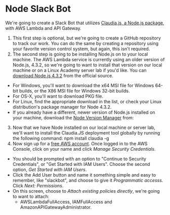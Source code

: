 # Node Slack Bot

We're going to create a Slack Bot that utilizes [Claudia.js, a Node.js package](https://claudiajs.com/), with AWS Lambda and API Gateway.

1. This first step is optional, but we're going to create a GitHub repository to track our work. You can do the same by creating a repository using your favorite version control system, but again, this isn't required.
2. The second step is going to be installing Node.js on to your local machine. The AWS Lambda service is currently using an older version of Node.js, 4.3.2, so we're going to want to install that version on our local machine or on a Linux Academy server lab if you'd like. You can [download Node.js 4.3.2](https://nodejs.org/download/release/v4.3.2/) from the official source.
  * For Windows, you'll want to download the x64 MSI file for Windows 64-bit builds, or the X86 MSI file for Windows 32-bit builds.
  * For OS-X, you'll want to download PKG file.
  * For Linux, find the appropriate download in the list, or check your Linux distribution's package manager for Node 4.3.2.
  * If you already have a different, newer version of Node.js installed on your machine, download the [Node Version Manager](https://github.com/creationix/nvm/blob/master/README.markdown) from:
3. Now that we have Node installed on our local machine or server lab, we'll want to install the Claudia.JS deployment tool globally by running the following command: npm install claudia -g
4. Now sign up for a [free AWS account](https://aws.amazon.com/). Once logged in to the AWS Console, click on your name and click *Manage Security Credentials*.
  * You should be prompted with an option to "Continue to Security Credentials", or "Get Started with IAM Users". Choose the second option, *Get Started with IAM Users*.
  * Click the Add User button and name it something simple and easy to remember, like "slackbot", and choose to give it _Programmatic accesss_. Click *Next: Permissions*.
  * On this screen, choose to *Attach existing policies directly*, we're going to want to attach:
    * AWSLambdaFullAccess, IAMFullAccess and AmazonAPIGatewayAdministrator.
